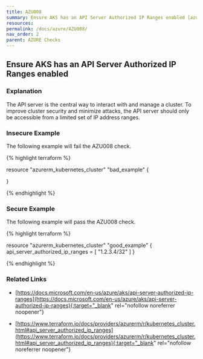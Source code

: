 ```yaml
---
title: AZU008
summary: Ensure AKS has an API Server Authorized IP Ranges enabled [azurerm_kubernetes_cluster] 
resources: 
permalink: /docs/azure/AZU008/
nav_order: 2
parent: AZURE Checks
---
```


## Ensure AKS has an API Server Authorized IP Ranges enabled

### Explanation


The API server is the central way to interact with and manage a cluster. To improve cluster security and minimize attacks, the API server should only be accessible from a limited set of IP address ranges.



### Insecure Example

The following example will fail the AZU008 check.

{% highlight terraform %}

resource "azurerm_kubernetes_cluster" "bad_example" {

}

{% endhighlight %}



### Secure Example

The following example will pass the AZU008 check.

{% highlight terraform %}

resource "azurerm_kubernetes_cluster" "good_example" {
    api_server_authorized_ip_ranges = [
		"1.2.3.4/32"
	]
}

{% endhighlight %}


### Related Links


- [https://docs.microsoft.com/en-us/azure/aks/api-server-authorized-ip-ranges](https://docs.microsoft.com/en-us/azure/aks/api-server-authorized-ip-ranges){:target="_blank" rel="nofollow noreferrer noopener"}

- [https://www.terraform.io/docs/providers/azurerm/r/kubernetes_cluster.html#api_server_authorized_ip_ranges](https://www.terraform.io/docs/providers/azurerm/r/kubernetes_cluster.html#api_server_authorized_ip_ranges){:target="_blank" rel="nofollow noreferrer noopener"}

